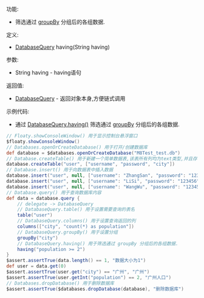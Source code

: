 功能:

+ 筛选通过 [groupBy](/API/Database/DatabaseQuery/README.md?id=groupBy) 分组后的各组数据.

定义:

+ [DatabaseQuery](/API/Database/DatabaseQuery/README.md) having(String having)

参数:

+ String having - having语句

返回值:

+ [DatabaseQuery](/API/Database/DatabaseQuery/README.md) - 返回对象本身,方便链式调用

示例代码:

+ 通过 [DatabaseQuery.having()](/API/Database/DatabaseQuery/README.md?id=having)
  筛选通过 [groupBy](/API/Database/DatabaseQuery/README.md?id=groupBy) 分组后的各组数据.

```groovy
// Floaty.showConsoleWindow() 用于显示控制台悬浮窗口
$floaty.showConsoleWindow()
// Databases.openOrCreateDatabase() 用于打开/创建数据库
def database = $databases.openOrCreateDatabase("M8Test_test.db")
// Database.createTable() 用于新建一个简单数据表,该表所有列均为text类型,并且存在自增id属性
database.createTable("user", ["username", "password", "city"])
// Database.insert() 用于向数据表中插入数据
database.insert("user", null, ["username": "ZhangSan", "password": "123456", "city": "广州"])
database.insert("user", null, ["username": "LiSi", "password": "123456", "city": "北京"])
database.insert("user", null, ["username": "WangWu", "password": "123456", "city": "广州"])
// Database.query() 用于查询数据库内容
def data = database.query {
    // delegate -> DatabaseQuery
    // DatabaseQuery.table() 用于设置需要查询的表名
    table("user")
    // DatabaseQuery.columns() 用于设置查询返回的列
    columns(["city", "count(*) as population"])
    // DatabaseQuery.groupBy() 用于设置分组
    groupBy("city")
    // DatabaseQuery.having() 用于筛选通过 groupBy 分组后的各组数据.
    having("population >= 2")
}
$assert.assertTrue(data.length() == 1, "数据大小为1")
def user = data.get(0)
$assert.assertTrue(user.get("city") == "广州", "广州")
$assert.assertTrue(user.getInt("population") == 2, "广州人口")
// Databases.dropDatabase() 用于删除数据库
$assert.assertTrue($databases.dropDatabase(database), "删除数据库")
```